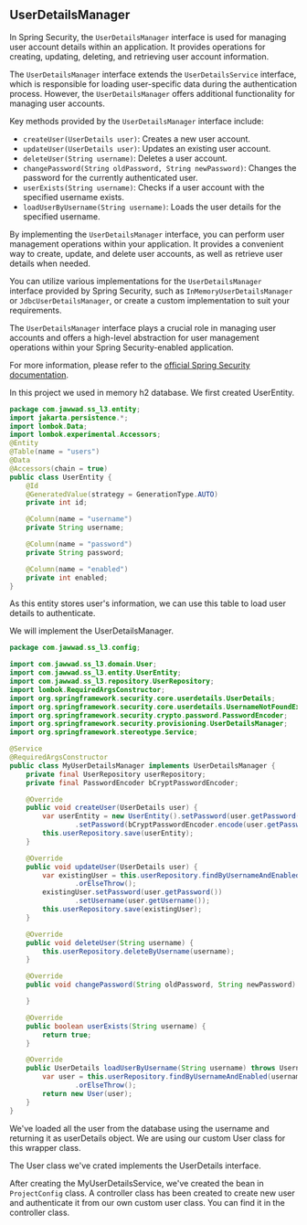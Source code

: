## UserDetailsManager

In Spring Security, the `UserDetailsManager` interface is used for managing user account details within an application. It provides operations for creating, updating, deleting, and retrieving user account information.

The `UserDetailsManager` interface extends the `UserDetailsService` interface, which is responsible for loading user-specific data during the authentication process. However, the `UserDetailsManager` offers additional functionality for managing user accounts.

Key methods provided by the `UserDetailsManager` interface include:

- `createUser(UserDetails user)`: Creates a new user account.
- `updateUser(UserDetails user)`: Updates an existing user account.
- `deleteUser(String username)`: Deletes a user account.
- `changePassword(String oldPassword, String newPassword)`: Changes the password for the currently authenticated user.
- `userExists(String username)`: Checks if a user account with the specified username exists.
- `loadUserByUsername(String username)`: Loads the user details for the specified username.

By implementing the `UserDetailsManager` interface, you can perform user management operations within your application. It provides a convenient way to create, update, and delete user accounts, as well as retrieve user details when needed.

You can utilize various implementations for the `UserDetailsManager` interface provided by Spring Security, such as `InMemoryUserDetailsManager` or `JdbcUserDetailsManager`, or create a custom implementation to suit your requirements.

The `UserDetailsManager` interface plays a crucial role in managing user accounts and offers a high-level abstraction for user management operations within your Spring Security-enabled application.

For more information, please refer to the [official Spring Security documentation](https://docs.spring.io/spring-security/site/docs/current/reference/html5/#userdetailsmanager).

In this project we used in memory h2 database. We first created UserEntity.

```java
package com.jawwad.ss_l3.entity;
import jakarta.persistence.*;
import lombok.Data;
import lombok.experimental.Accessors;
@Entity
@Table(name = "users")
@Data
@Accessors(chain = true)
public class UserEntity {
    @Id
    @GeneratedValue(strategy = GenerationType.AUTO)
    private int id;

    @Column(name = "username")
    private String username;

    @Column(name = "password")
    private String password;

    @Column(name = "enabled")
    private int enabled;
}
```
As this entity stores user's information, we can use this table
to load user details to authenticate.

We will implement the UserDetailsManager. 

```java
package com.jawwad.ss_l3.config;

import com.jawwad.ss_l3.domain.User;
import com.jawwad.ss_l3.entity.UserEntity;
import com.jawwad.ss_l3.repository.UserRepository;
import lombok.RequiredArgsConstructor;
import org.springframework.security.core.userdetails.UserDetails;
import org.springframework.security.core.userdetails.UsernameNotFoundException;
import org.springframework.security.crypto.password.PasswordEncoder;
import org.springframework.security.provisioning.UserDetailsManager;
import org.springframework.stereotype.Service;

@Service
@RequiredArgsConstructor
public class MyUserDetailsManager implements UserDetailsManager {
    private final UserRepository userRepository;
    private final PasswordEncoder bCryptPasswordEncoder;

    @Override
    public void createUser(UserDetails user) {
        var userEntity = new UserEntity().setPassword(user.getPassword())
                .setPassword(bCryptPasswordEncoder.encode(user.getPassword()));
        this.userRepository.save(userEntity);
    }

    @Override
    public void updateUser(UserDetails user) {
        var existingUser = this.userRepository.findByUsernameAndEnabled(user.getUsername(), 1)
                .orElseThrow();
        existingUser.setPassword(user.getPassword())
                .setUsername(user.getUsername());
        this.userRepository.save(existingUser);
    }

    @Override
    public void deleteUser(String username) {
        this.userRepository.deleteByUsername(username);
    }

    @Override
    public void changePassword(String oldPassword, String newPassword) {

    }

    @Override
    public boolean userExists(String username) {
        return true;
    }

    @Override
    public UserDetails loadUserByUsername(String username) throws UsernameNotFoundException {
        var user = this.userRepository.findByUsernameAndEnabled(username, 1)
                .orElseThrow();
        return new User(user);
    }
}

```
We've loaded all the user from the database using the username
and returning it as userDetails object. We are using our
custom User class for this wrapper class.

The User class we've crated implements the  UserDetails interface.

After creating the MyUserDetailsService, we've created the bean in 
`ProjectConfig` class. 
A controller class has been created to create new user and authenticate
it from our own custom user class. You can find it in the controller
class.
